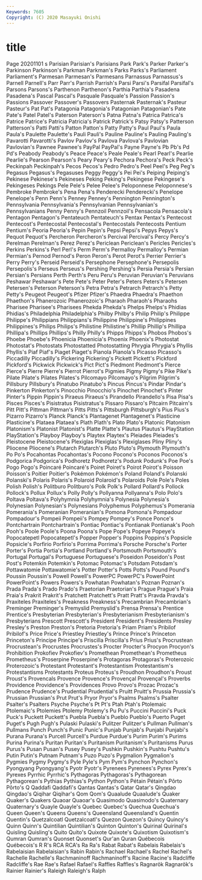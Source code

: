 ```yaml
---
Keywords: 7605
Copyright: (C) 2020 Masayuki Onishi
---
```


# title
Page 20201101
s Parisian
Parisian's Parisians Park Park's Parker Parker's Parkinson Parkinson's Parkman Parkman's
Parks Parks's Parliament Parliament's Parmesan Parmesan's Parmesans Parnassus Parnassus's Parnell
Parnell's Parr Parr's Parrish Parrish's Parsi Parsi's Parsifal Parsifal's Parsons
Parsons's Parthenon Parthenon's Parthia Parthia's Pasadena Pasadena's Pascal Pascal's Pasquale
Pasquale's Passion Passion's Passions Passover Passover's Passovers Pasternak Pasternak's Pasteur
Pasteur's Pat Pat's Patagonia Patagonia's Patagonian Patagonian's Pate Pate's Patel
Patel's Paterson Paterson's Patna Patna's Patrica Patrica's Patrice Patrice's Patricia
Patricia's Patrick Patrick's Patsy Patsy's Patterson Patterson's Patti Patti's Patton
Patton's Patty Patty's Paul Paul's Paula Paula's Paulette Paulette's Pauli
Pauli's Pauline Pauline's Pauling Pauling's Pavarotti Pavarotti's Pavlov Pavlov's Pavlova
Pavlova's Pavlovian Pavlovian's Pawnee Pawnee's PayPal PayPal's Payne Payne's Pb
Pb's Pd Pd's Peabody Peabody's Peace Peace's Peale Peale's Pearl
Pearl's Pearlie Pearlie's Pearson Pearson's Peary Peary's Pechora Pechora's Peck
Peck's Peckinpah Peckinpah's Pecos Pecos's Pedro Pedro's Peel Peel's Peg
Peg's Pegasus Pegasus's Pegasuses Peggy Peggy's Pei Pei's Peiping Peiping's
Pekinese Pekinese's Pekineses Peking Peking's Pekingese Pekingese's Pekingeses Pekings Pele
Pele's Pelee Pelee's Peloponnese Peloponnese's Pembroke Pembroke's Pena Pena's Penderecki
Penderecki's Penelope Penelope's Penn Penn's Penney Penney's Pennington Pennington's Pennsylvania
Pennsylvania's Pennsylvanian Pennsylvanian's Pennsylvanians Penny Penny's Pennzoil Pennzoil's Pensacola Pensacola's
Pentagon Pentagon's Pentateuch Pentateuch's Pentax Pentax's Pentecost Pentecost's Pentecostal Pentecostal's
Pentecostals Pentecosts Pentium Pentium's Peoria Peoria's Pepin Pepin's Pepsi Pepsi's
Pepys Pepys's Pequot Pequot's Percheron Percheron's Percival Percival's Percy Percy's
Perelman Perelman's Perez Perez's Periclean Periclean's Pericles Pericles's Perkins Perkins's
Perl Perl's Perm Perm's Permalloy Permalloy's Permian Permian's Pernod Pernod's
Peron Peron's Perot Perot's Perrier Perrier's Perry Perry's Perseid Perseid's
Persephone Persephone's Persepolis Persepolis's Perseus Perseus's Pershing Pershing's Persia Persia's
Persian Persian's Persians Perth Perth's Peru Peru's Peruvian Peruvian's Peruvians
Peshawar Peshawar's Pete Pete's Peter Peter's Peters Peters's Petersen Petersen's
Peterson Peterson's Petra Petra's Petrarch Petrarch's Petty Petty's Peugeot Peugeot's
Pfizer Pfizer's Phaedra Phaedra's Phaethon Phaethon's Phanerozoic Phanerozoic's Pharaoh Pharaoh's
Pharaohs Pharisee Pharisee's Pharisees Phekda Phekda's Phelps Phelps's Phidias Phidias's
Philadelphia Philadelphia's Philby Philby's Philip Philip's Philippe Philippe's Philippians Philippians's
Philippine Philippine's Philippines Philippines's Philips Philips's Philistine Philistine's Phillip Phillip's
Phillipa Phillipa's Phillips Phillips's Philly Philly's Phipps Phipps's Phobos Phobos's
Phoebe Phoebe's Phoenicia Phoenicia's Phoenix Phoenix's Photostat Photostat's Photostats Photostatted
Photostatting Phrygia Phrygia's Phyllis Phyllis's Piaf Piaf's Piaget Piaget's Pianola
Pianola's Picasso Picasso's Piccadilly Piccadilly's Pickering Pickering's Pickett Pickett's Pickford
Pickford's Pickwick Pickwick's Pict Pict's Piedmont Piedmont's Pierce Pierce's Pierre
Pierre's Pierrot Pierrot's Pigmies Pigmy Pigmy's Pike Pike's Pilate Pilate's
Pilates Pilates's Pilcomayo Pilcomayo's Pilgrim Pilgrim's Pillsbury Pillsbury's Pinatubo Pinatubo's
Pincus Pincus's Pindar Pindar's Pinkerton Pinkerton's Pinocchio Pinocchio's Pinochet Pinochet's
Pinter Pinter's Pippin Pippin's Piraeus Piraeus's Pirandello Pirandello's Pisa Pisa's
Pisces Pisces's Pisistratus Pisistratus's Pissaro Pissaro's Pitcairn Pitcairn's Pitt Pitt's
Pittman Pittman's Pitts Pitts's Pittsburgh Pittsburgh's Pius Pius's Pizarro Pizarro's
Planck Planck's Plantagenet Plantagenet's Plasticine Plasticine's Plataea Plataea's Plath Plath's
Plato Plato's Platonic Platonism Platonism's Platonist Platonist's Platte Platte's Plautus
Plautus's PlayStation PlayStation's Playboy Playboy's Playtex Playtex's Pleiades Pleiades's Pleistocene
Pleistocene's Plexiglas Plexiglas's Plexiglases Pliny Pliny's Pliocene Pliocene's Plutarch Plutarch's
Pluto Pluto's Plymouth Plymouth's Po Po's Pocahontas Pocahontas's Pocono Pocono's
Poconos Poconos's Podgorica Podgorica's Podhoretz Podhoretz's Podunk Podunk's Poe Poe's
Pogo Pogo's Poincaré Poincaré's Poiret Poiret's Poirot Poirot's Poisson Poisson's
Poitier Poitier's Pokémon Pokémon's Poland Poland's Polanski Polanski's Polaris Polaris's
Polaroid Polaroid's Polaroids Pole Pole's Poles Polish Polish's Politburo Politburo's
Polk Polk's Pollard Pollard's Pollock Pollock's Pollux Pollux's Polly Polly's
Pollyanna Pollyanna's Polo Polo's Poltava Poltava's Polyhymnia Polyhymnia's Polynesia Polynesia's
Polynesian Polynesian's Polynesians Polyphemus Polyphemus's Pomerania Pomerania's Pomeranian Pomeranian's Pomona
Pomona's Pompadour Pompadour's Pompeii Pompeii's Pompey Pompey's Ponce Ponce's Pontchartrain
Pontchartrain's Pontiac Pontiac's Pontianak Pontianak's Pooh Pooh's Poole Poole's Poona
Poona's Pope Pope's Popeye Popeye's Popocatepetl Popocatepetl's Popper Popper's Poppins
Poppins's Popsicle Popsicle's Porfirio Porfirio's Porrima Porrima's Porsche Porsche's Porter
Porter's Portia Portia's Portland Portland's Portsmouth Portsmouth's Portugal Portugal's Portuguese
Portuguese's Poseidon Poseidon's Post Post's Potemkin Potemkin's Potomac Potomac's Potsdam
Potsdam's Pottawatomie Pottawatomie's Potter Potter's Potts Potts's Pound Pound's Poussin
Poussin's Powell Powell's PowerPC PowerPC's PowerPoint PowerPoint's Powers Powers's Powhatan
Powhatan's Poznan Poznan's Prada Prada's Prado Prado's Praetorian Praetorian's Prague
Prague's Praia Praia's Prakrit Prakrit's Pratchett Pratchett's Pratt Pratt's Pravda
Pravda's Praxiteles Praxiteles's Preakness Preakness's Precambrian Precambrian's Preminger Preminger's Premyslid
Premyslid's Prensa Prensa's Prentice Prentice's Presbyterian Presbyterian's Presbyterianism Presbyterianism's Presbyterians
Prescott Prescott's President President's Presidents Presley Presley's Preston Preston's Pretoria
Pretoria's Priam Priam's Pribilof Pribilof's Price Price's Priestley Priestley's Prince
Prince's Princeton Princeton's Principe Principe's Priscilla Priscilla's Prius Prius's Procrustean
Procrustean's Procrustes Procrustes's Procter Procter's Procyon Procyon's Prohibition Prokofiev Prokofiev's
Promethean Promethean's Prometheus Prometheus's Proserpine Proserpine's Protagoras Protagoras's Proterozoic Proterozoic's
Protestant Protestant's Protestantism Protestantism's Protestantisms Protestants Proteus Proteus's Proudhon Proudhon's
Proust Proust's Provencals Provence Provence's Provençal Provençal's Proverbs Providence Providence's
Providences Provo Provo's Prozac Prozac's Prudence Prudence's Prudential Prudential's Pruitt
Pruitt's Prussia Prussia's Prussian Prussian's Prut Prut's Pryor Pryor's Psalms
Psalms's Psalter Psalter's Psalters Psyche Psyche's Pt Pt's Ptah Ptah's
Ptolemaic Ptolemaic's Ptolemies Ptolemy Ptolemy's Pu Pu's Puccini Puccini's Puck
Puck's Puckett Puckett's Puebla Puebla's Pueblo Pueblo's Puerto Puget Puget's
Pugh Pugh's Pulaski Pulaski's Pulitzer Pulitzer's Pullman Pullman's Pullmans Punch
Punch's Punic Punic's Punjab Punjab's Punjabi Punjabi's Purana Purana's Purcell
Purcell's Purdue Purdue's Purim Purim's Purims Purina Purina's Puritan Puritan's
Puritanism Puritanism's Puritanisms Purus Purus's Pusan Pusan's Pusey Pusey's Pushkin
Pushkin's Pushtu Pushtu's Putin Putin's Putnam Putnam's Puzo Puzo's Pygmalion
Pygmalion's Pygmies Pygmy Pygmy's Pyle Pyle's Pym Pym's Pynchon Pynchon's
Pyongyang Pyongyang's Pyotr Pyotr's Pyrenees Pyrenees's Pyrex Pyrex's Pyrexes Pyrrhic
Pyrrhic's Pythagoras Pythagoras's Pythagorean Pythagorean's Pythias Pythias's Python Python's Pétain
Pétain's Pôrto Pôrto's Q Qaddafi Qaddafi's Qantas Qantas's Qatar Qatar's
Qingdao Qingdao's Qiqihar Qiqihar's Qom Qom's Quaalude Quaalude's Quaker Quaker's
Quakers Quaoar Quaoar's Quasimodo Quasimodo's Quaternary Quaternary's Quayle Quayle's Quebec
Quebec's Quechua Quechua's Queen Queen's Queens Queens's Queensland Queensland's Quentin
Quentin's Quetzalcoatl Quetzalcoatl's Quezon Quezon's Quincy Quincy's Quinn Quinn's Quintilian
Quintilian's Quinton Quinton's Quirinal Quirinal's Quisling Quisling's Quito Quito's Quixote
Quixote's Quixotism Quixotism's Qumran Qumran's Quonset Quonset's Qur'an Quran Québecois
Québecois's R R's RCA RCA's Ra Ra's Rabat Rabat's Rabelais
Rabelais's Rabelaisian Rabelaisian's Rabin Rabin's Rachael Rachael's Rachel Rachel's Rachelle
Rachelle's Rachmaninoff Rachmaninoff's Racine Racine's Radcliffe Radcliffe's Rae Rae's Rafael
Rafael's Raffles Raffles's Ragnarök Ragnarök's Rainier Rainier's Raleigh Raleigh's Ralph
